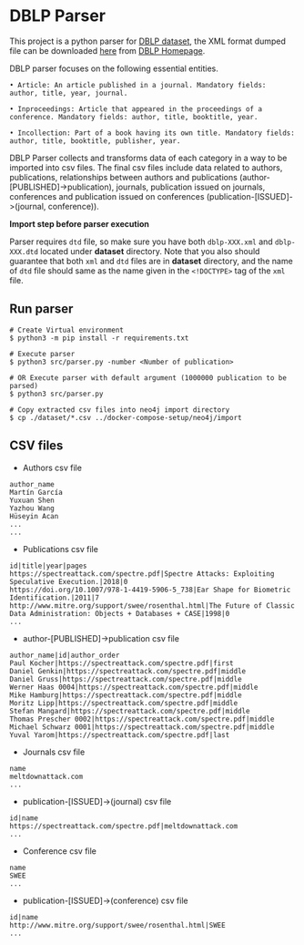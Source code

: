 # DBLP Parser

This project is a python parser for [DBLP dataset](https://dblp.uni-trier.de/), the XML format dumped file can be downloaded [here](http://dblp.org/xml/) from [DBLP Homepage](https://dblp.org/). 

DBLP parser focuses on the following essential entities.
```
• Article: An article published in a journal. Mandatory fields: author, title, year, journal.

• Inproceedings: Article that appeared in the proceedings of a conference. Mandatory fields: author, title, booktitle, year.

• Incollection: Part of a book having its own title. Mandatory fields: author, title, booktitle, publisher, year.

```

DBLP Parser collects and transforms data of each category in a way to be imported into csv files. The final csv files include data related to authors, publications, relationships between authors and publications (author-[PUBLISHED]->publication), journals, publication issued on journals, conferences and publication issued on conferences (publication-[ISSUED]->(journal, conference)).

**Import step before parser execution**

Parser requires `dtd` file, so make sure you have both `dblp-XXX.xml` and `dblp-XXX.dtd` located under **dataset** directory. Note that you also should guarantee that both `xml` and `dtd` files are in **dataset** directory, and the name of `dtd` file should same as the name given in the `<!DOCTYPE>` tag of the `xml` file.

## Run parser 
```
# Create Virtual environment
$ python3 -m pip install -r requirements.txt

# Execute parser
$ python3 src/parser.py -number <Number of publication>

# OR Execute parser with default argument (1000000 publication to be parsed)
$ python3 src/parser.py

# Copy extracted csv files into neo4j import directory 
$ cp ./dataset/*.csv ../docker-compose-setup/neo4j/import
```

## CSV files

* Authors csv file
```
author_name
Martín García
Yuxuan Shen
Yazhou Wang
Hüseyin Acan
...
...
```

* Publications csv file
```
id|title|year|pages
https://spectreattack.com/spectre.pdf|Spectre Attacks: Exploiting Speculative Execution.|2018|0
https://doi.org/10.1007/978-1-4419-5906-5_738|Ear Shape for Biometric Identification.|2011|7
http://www.mitre.org/support/swee/rosenthal.html|The Future of Classic Data Administration: Objects + Databases + CASE|1998|0
...
```

* author-[PUBLISHED]->publication csv file
```
author_name|id|author_order
Paul Kocher|https://spectreattack.com/spectre.pdf|first
Daniel Genkin|https://spectreattack.com/spectre.pdf|middle
Daniel Gruss|https://spectreattack.com/spectre.pdf|middle
Werner Haas 0004|https://spectreattack.com/spectre.pdf|middle
Mike Hamburg|https://spectreattack.com/spectre.pdf|middle
Moritz Lipp|https://spectreattack.com/spectre.pdf|middle
Stefan Mangard|https://spectreattack.com/spectre.pdf|middle
Thomas Prescher 0002|https://spectreattack.com/spectre.pdf|middle
Michael Schwarz 0001|https://spectreattack.com/spectre.pdf|middle
Yuval Yarom|https://spectreattack.com/spectre.pdf|last
```

* Journals csv file
```
name
meltdownattack.com
...
```

* publication-[ISSUED]->(journal) csv file
```
id|name
https://spectreattack.com/spectre.pdf|meltdownattack.com
...
```

* Conference csv file
```
name
SWEE
...
```

* publication-[ISSUED]->(conference) csv file
```
id|name
http://www.mitre.org/support/swee/rosenthal.html|SWEE
...
```